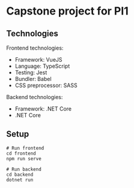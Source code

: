 # Capstone project for PI1

## Technologies 

Frontend technologies:

- Framework: VueJS
- Language: TypeScript
- Testing: Jest
- Bundler: Babel
- CSS preprocessor: SASS


Backend technologies:

- Framework: .NET Core
- .NET Core

## Setup

```
# Run frontend
cd frontend 
npm run serve

# Run backend
cd backend
dotnet run
``` 
